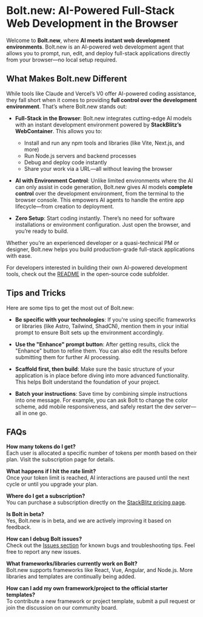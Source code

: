# Bolt.new: AI-Powered Full-Stack Web Development in the Browser

Welcome to **Bolt.new**, where **AI meets instant web development environments**. Bolt.new is an AI-powered web development agent that allows you to prompt, run, edit, and deploy full-stack applications directly from your browser—no local setup required.

## What Makes Bolt.new Different

While tools like Claude and Vercel’s V0 offer AI-powered coding assistance, they fall short when it comes to providing **full control over the development environment**. That’s where Bolt.new stands out:

- **Full-Stack in the Browser**: Bolt.new integrates cutting-edge AI models with an instant development environment powered by **StackBlitz’s WebContainer**. This allows you to:
  - Install and run any npm tools and libraries (like Vite, Next.js, and more)
  - Run Node.js servers and backend processes
  - Debug and deploy code instantly
  - Share your work via a URL—all without leaving the browser

- **AI with Environment Control**: Unlike limited environments where the AI can only assist in code generation, Bolt.new gives AI models **complete control** over the development environment, from the terminal to the browser console. This empowers AI agents to handle the entire app lifecycle—from creation to deployment.

- **Zero Setup**: Start coding instantly. There’s no need for software installations or environment configuration. Just open the browser, and you’re ready to build.

Whether you’re an experienced developer or a quasi-technical PM or designer, Bolt.new helps you build production-grade full-stack applications with ease.

For developers interested in building their own AI-powered development tools, check out the [README](./subfolder/README.md) in the open-source code subfolder.

## Tips and Tricks

Here are some tips to get the most out of Bolt.new:

- **Be specific with your technologies**: If you're using specific frameworks or libraries (like Astro, Tailwind, ShadCN), mention them in your initial prompt to ensure Bolt sets up the environment accordingly.
  
- **Use the "Enhance" prompt button**: After getting results, click the "Enhance" button to refine them. You can also edit the results before submitting them for further AI processing.

- **Scaffold first, then build**: Make sure the basic structure of your application is in place before diving into more advanced functionality. This helps Bolt understand the foundation of your project.

- **Batch your instructions**: Save time by combining simple instructions into one message. For example, you can ask Bolt to change the color scheme, add mobile responsiveness, and safely restart the dev server—all in one go.

## FAQs

**How many tokens do I get?**  
Each user is allocated a specific number of tokens per month based on their plan. Visit the subscription page for details.

**What happens if I hit the rate limit?**  
Once your token limit is reached, AI interactions are paused until the next cycle or until you upgrade your plan.

**Where do I get a subscription?**  
You can purchase a subscription directly on the [StackBlitz pricing page](https://stackblitz.com/pricing#webcontainer-api).

**Is Bolt in beta?**  
Yes, Bolt.new is in beta, and we are actively improving it based on feedback.

**How can I debug Bolt issues?**  
Check out the [Issues section](https://github.com/your-repo/issues) for known bugs and troubleshooting tips. Feel free to report any new issues.

**What frameworks/libraries currently work on Bolt?**  
Bolt.new supports frameworks like React, Vue, Angular, and Node.js. More libraries and templates are continually being added.

**How can I add my own framework/project to the official starter templates?**  
To contribute a new framework or project template, submit a pull request or join the discussion on our community board.
